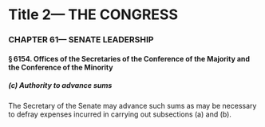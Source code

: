 
# Title 2— THE CONGRESS
### CHAPTER 61— SENATE LEADERSHIP
#### § 6154. Offices of the Secretaries of the Conference of the Majority and the Conference of the Minority
##### (c) Authority to advance sums

The Secretary of the Senate may advance such sums as may be necessary to defray expenses incurred in carrying out subsections (a) and (b).
